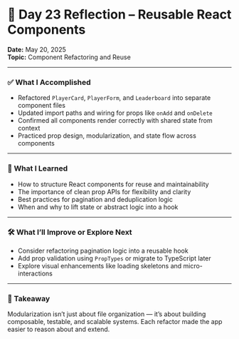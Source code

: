 # 🧠 Day 23 Reflection – Reusable React Components

**Date:** May 20, 2025  
**Topic:** Component Refactoring and Reuse

---

### ✅ What I Accomplished

- Refactored `PlayerCard`, `PlayerForm`, and `Leaderboard` into separate component files
- Updated import paths and wiring for props like `onAdd` and `onDelete`
- Confirmed all components render correctly with shared state from context
- Practiced prop design, modularization, and state flow across components

---

### 🤔 What I Learned

- How to structure React components for reuse and maintainability
- The importance of clean prop APIs for flexibility and clarity
- Best practices for pagination and deduplication logic
- When and why to lift state or abstract logic into a hook

---

### 🛠️ What I’ll Improve or Explore Next

- Consider refactoring pagination logic into a reusable hook
- Add prop validation using `PropTypes` or migrate to TypeScript later
- Explore visual enhancements like loading skeletons and micro-interactions

---

### 💬 Takeaway

Modularization isn’t just about file organization — it’s about building composable, testable, and scalable systems. Each refactor made the app easier to reason about and extend.
